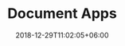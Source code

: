---
title: "Document Apps"
date: 2018-12-29T11:02:05+06:00
lastmod: 2020-01-05T10:42:26+06:00
draft: false
# search related keywords
keywords: ["induct", "instate"]
---
